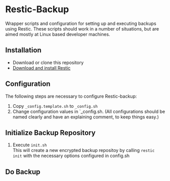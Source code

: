 # Restic-Backup

Wrapper scripts and configuration for setting up
and executing backups using Restic.
These scripts should work in a number of situations,
but are aimed mostly at Linux based developer machines.

## Installation

- Download or clone this repository
- [Download and install Restic](https://restic.readthedocs.io/en/stable/020_installation.html)

## Configuration
The following steps are necessary to configure Restic-backup:

1. Copy `_config.template.sh` to `_config.sh`
2. Change configuration values in `_config.sh. (All configurations should
 be named clearly and have an explaining comment, to keep things easy.)

## Initialize Backup Repository

1. Execute `init.sh`  
This will create a new encrypted backup repositoy
by calling `restic init` with the necessary options configured in config.sh

## Do Backup
